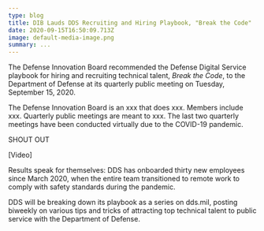```yaml
---
type: blog
title: DIB Lauds DDS Recruiting and Hiring Playbook, "Break the Code"
date: 2020-09-15T16:50:09.713Z
image: default-media-image.png
summary: ...
---
```

The Defense Innovation Board recommended the Defense Digital Service playbook for hiring and recruiting technical talent, *Break the Code*, to the Department of Defense at its quarterly public meeting on Tuesday, September 15, 2020. 

The Defense Innovation Board is an xxx that does xxx. Members include xxx. Quarterly public meetings are meant to xxx. The last two quarterly meetings have been conducted virtually due to the COVID-19 pandemic. 

SHOUT OUT

\[Video]

Results speak for themselves: DDS has onboarded thirty new employees since March 2020, when the entire team transitioned to remote work to comply with safety standards during the pandemic.  

DDS will be breaking down its playbook as a series on dds.mil, posting biweekly on various tips and tricks of attracting top technical talent to public service with the Department of Defense.